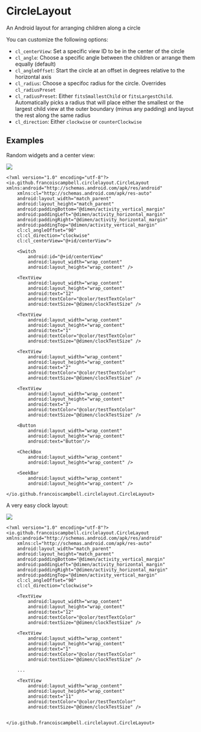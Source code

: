# CircleLayout
An Android layout for arranging children along a circle

You can customize the following options:
* `cl_centerView`: Set a specific view ID to be in the center of the circle
* `cl_angle`: Choose a specific angle between the children or arrange them equally (default)
* `cl_angleOffset`: Start the circle at an offset in degrees relative to the horizontal axis
* `cl_radius`: Choose a specifoc radius for the circle. Overrides `cl_radiusPreset`
* `cl_radiusPreset`: Either `fitsSmallestChild` or `fitsLargestChild`. Automatically picks a radius that will place either the smallest or the largest child view at the outer boundary (minus any padding) and layout the rest along the same radius
* `cl_direction`: Either `clockwise` or `counterClockwise`

## Examples

Random widgets and a center view:

![](https://i.imgur.com/h90s89m.png)

    <?xml version="1.0" encoding="utf-8"?>
    <io.github.francoiscampbell.circlelayout.CircleLayout xmlns:android="http://schemas.android.com/apk/res/android"
        xmlns:cl="http://schemas.android.com/apk/res-auto"
        android:layout_width="match_parent"
        android:layout_height="match_parent"
        android:paddingBottom="@dimen/activity_vertical_margin"
        android:paddingLeft="@dimen/activity_horizontal_margin"
        android:paddingRight="@dimen/activity_horizontal_margin"
        android:paddingTop="@dimen/activity_vertical_margin"
        cl:cl_angleOffset="90"
        cl:cl_direction="clockwise"
        cl:cl_centerView="@+id/centerView">
    
        <Switch
            android:id="@+id/centerView"
            android:layout_width="wrap_content"
            android:layout_height="wrap_content" />
    
        <TextView
            android:layout_width="wrap_content"
            android:layout_height="wrap_content"
            android:text="12"
            android:textColor="@color/testTextColor"
            android:textSize="@dimen/clockTestSize" />
    
        <TextView
            android:layout_width="wrap_content"
            android:layout_height="wrap_content"
            android:text="1"
            android:textColor="@color/testTextColor"
            android:textSize="@dimen/clockTestSize" />
    
        <TextView
            android:layout_width="wrap_content"
            android:layout_height="wrap_content"
            android:text="2"
            android:textColor="@color/testTextColor"
            android:textSize="@dimen/clockTestSize" />
    
        <TextView
            android:layout_width="wrap_content"
            android:layout_height="wrap_content"
            android:text="3"
            android:textColor="@color/testTextColor"
            android:textSize="@dimen/clockTestSize" />
    
        <Button
            android:layout_width="wrap_content"
            android:layout_height="wrap_content"
            android:text="Button"/>
    
        <CheckBox
            android:layout_width="wrap_content"
            android:layout_height="wrap_content" />
    
        <SeekBar
            android:layout_width="wrap_content"
            android:layout_height="wrap_content" />
    
    </io.github.francoiscampbell.circlelayout.CircleLayout>

A very easy clock layout:

![](https://i.imgur.com/iU0LLFM.png)


    <?xml version="1.0" encoding="utf-8"?>
    <io.github.francoiscampbell.circlelayout.CircleLayout xmlns:android="http://schemas.android.com/apk/res/android"
        xmlns:cl="http://schemas.android.com/apk/res-auto"
        android:layout_width="match_parent"
        android:layout_height="match_parent"
        android:paddingBottom="@dimen/activity_vertical_margin"
        android:paddingLeft="@dimen/activity_horizontal_margin"
        android:paddingRight="@dimen/activity_horizontal_margin"
        android:paddingTop="@dimen/activity_vertical_margin"
        cl:cl_angleOffset="90"
        cl:cl_direction="clockwise">
    
        <TextView
            android:layout_width="wrap_content"
            android:layout_height="wrap_content"
            android:text="12"
            android:textColor="@color/testTextColor"
            android:textSize="@dimen/clockTestSize" />
    
        <TextView
            android:layout_width="wrap_content"
            android:layout_height="wrap_content"
            android:text="1"
            android:textColor="@color/testTextColor"
            android:textSize="@dimen/clockTestSize" />
    
        ...
    
        <TextView
            android:layout_width="wrap_content"
            android:layout_height="wrap_content"
            android:text="11"
            android:textColor="@color/testTextColor"
            android:textSize="@dimen/clockTestSize" />
    
    
    </io.github.francoiscampbell.circlelayout.CircleLayout>

